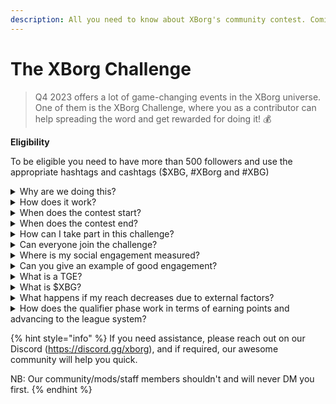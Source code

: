 ```yaml
---
description: All you need to know about XBorg's community contest. Coming in September 2023
---
```


# The XBorg Challenge

> Q4 2023 offers a lot of game-changing events in the XBorg universe. One of them is the XBorg Challenge, where you as a contributor can help spreading the word and get rewarded for doing it! 💰

**Eligibility**

To be eligible you need to have more than 500 followers and use the appropriate hashtags and cashtags ($XBG, #XBorg and #XBG)

<details>

<summary>Why are we doing this?</summary>

Our objective is to raise awareness about XBorg while showcasing our fantastic community, products, and token. Organizing a contest is our chosen method to foster an enjoyable and collaborative experience.

</details>

<details>

<summary>How does it work?</summary>

Participate extensively while adhering to the [rules ](rules-test.md)and following best practices (link to best practices). You'll accumulate points based on the impact of your engagement, and the more skillfully you achieve this, the greater the rewards that both you and your league can attain.

</details>

<details>

<summary>When does the contest start?</summary>

The contest is planned to commence on either September 1st or September 30th, 2023, based on our progress.

</details>

<details>

<summary>When does the contest end?</summary>

The contest will conclude two weeks after the Token Generation Event ([TGE](./#what-is-a-tge)), the specific date of which will be communicated at a later time.

</details>

<details>

<summary>How can I take part in this challenge?</summary>

Upon meeting the requirement of having more than 500 Twitter followers, points will be assigned based on your daily XBorg Influencers Engagement Rank on LunarCrush. Remember to include #XBorg, $XBG, or #XBG in your tweets for precise recognition.

</details>

<details>

<summary>Can everyone join the challenge?</summary>

The challenge is open to everyone, but your points will only be counted if you have a minimum of 500 Twitter followers.

</details>

<details>

<summary>Where is my social engagement measured?</summary>

LunarCrush sources data directly from Twitter, enabling us to extract and analyze this information. Consequently, we focus exclusively on measuring your engagement on Twitter. Please be aware that engagements on other social platforms are not taken into consideration. For more insights, visit [https://lunarcrush.com/faq.](https://lunarcrush.com/faq.)

</details>

<details>

<summary>Can you give an example of good engagement?</summary>

Effective engagement involves creating captivating content using hashtags, cashtags, and emojis. For further guidance, you can consult our comprehensive best practice guide: {LINK}

</details>

<details>

<summary>What is a TGE?</summary>

TGE stands for "Token Generation Event," a term primarily used in the blockchain and cryptocurrency sectors.

**What happens during a TGE?**

A TGE involves the creation and distribution of a new cryptocurrency or token to early participants, typically to raise funds for a new project. This process entails the issuing company or organization allocating a set number of tokens to initial supporters or investors.

**How does a TGE differ from an ICO?**

While both TGEs and ICOs (Initial Coin Offerings) are methods to fundraise using tokens, the terms are sometimes used interchangeably. However, industry insiders often prefer "TGE" because it highlights the generation and distribution of tokens, rather than the "offering" or sale aspect.

</details>

<details>

<summary>What is $XBG?</summary>

[$XBG](../../06-or-token/xbg.md) is a digital token linked to the XBorg project.

</details>

<details>

<summary>What happens if my reach decreases due to external factors?</summary>

If you don't maintain or increase engagement, your influencer rank will decline, resulting in fewer daily points. However, points you've already earned is not lost.

</details>

<details>

<summary>How does the qualifier phase work in terms of earning points and advancing to the league system?</summary>

During the qualification phases, participants gather daily points and ascend the ranks of the leaderboard. We will retain a final ranking snapshot from both Qualification Phase 1 and Qualification Phase 2. Following this, based on the total number of participants and the success of collective objectives, slots will be made available in various Leagues. The highest performers from each qualification phase will then receive invitations to join the most fitting league based on their skill level.

Through these leagues, the inaugural season will begin, bringing with it rewards that are too enticing to overlook. This marks the true commencement of the game. Beyond the substantial rewards, qualifying should stand as a paramount goal for many throughout the qualification phases.

</details>

{% hint style="info" %}
If you need assistance, please reach out on our Discord (https://discord.gg/xborg), and if required, our awesome community will help you quick.

NB: Our community/mods/staff members shouldn't and will never DM you first.
{% endhint %}
